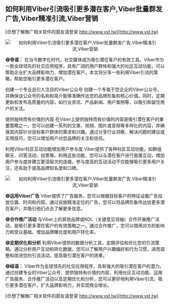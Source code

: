## **如何利用Viber引流吸引更多潜在客户,Viber批量群发广告,Viber精准引流,Viber营销**

[😍想了解推广相关软件的朋友请登录 http://www.vst.tw](http://www.vst.tw)

 <center><img src="https://vst.tw/MP4/tuiguang/png/4.png" alt="如何利用Viber引流吸引更多潜在客户,Viber批量群发广告,Viber精准引流,Viber营销"></center>

**😄导语：**
在当今数字化时代，社交媒体成为吸引潜在客户的有效工具。Viber作为一款全球领先的社交应用程序，具有广阔的用户群体和强大的社区互动功能，可以帮助企业扩大品牌影响力、增加潜在客户。本文将分享一些利用Viber引流的策略，帮助您吸引更多潜在客户。

创建一个专业且引人注目的Viber公众号
创建一个专属于您企业的Viber公众号，并确保该公众号的名称和简介能够准确传达您的品牌形象和核心价值。同时，定期更新和发布高质量的内容，如行业资讯、产品新闻、用户案例等，以吸引和留住用户的关注。

提供独特而有价值的内容
在Viber上提供独特而有价值的内容是吸引潜在客户的重要策略之一。您可以创建一系列的文章、视频、图片或音频等多样化的内容，并确保其内容针对目标客户群体的需求和兴趣。通过分享行业洞察、解决问题的建议或实用技巧，您可以增加用户对您品牌的关注和信任。

利用Viber社区互动功能增加用户参与度
Viber提供了各种社区互动功能，如群组聊天、问答活动、投票等。利用这些功能，您可以与潜在客户进行直接互动，增加用户参与度并建立更深层次的连接。参与度高的互动活动不仅能够吸引更多用户关注，还有助于提高品牌知名度和口碑。

 <center><img src="https://vst.tw/MP4/tuiguang/png/8.png" alt="如何利用Viber引流吸引更多潜在客户,Viber批量群发广告,Viber精准引流,Viber营销"></center>

**😄运用Viber广告**
Viber提供了广告服务，您可以根据目标客户的特征设置广告投放位置、时间和内容。通过投放精准定位的广告，您可以将品牌形象传达给更多潜在客户，并吸引他们点击了解更多信息。

**😄合作推广活动**
与Viber上的其他品牌或KOL（关键意见领袖）合作开展推广活动，是吸引更多潜在客户的有效策略之一。通过合作推广，您可以借用对方的影响力和受众基础，增加品牌曝光度和用户转化率。

**😄定期优化和分析**
利用Viber提供的数据分析工具，定期评估和优化您的引流策略。通过分析用户互动和转化数据，您可以了解用户兴趣偏好和行为习惯，进而调整和改进您的引流活动，提高吸引潜在客户的效果。

**😄结语：**
Viber作为全球领先的社交应用程序，具有强大的吸引潜在客户的潜力。通过创建专业的Viber公众号、提供独特有价值的内容、利用社区互动功能、运用广告服务、合作推广活动以及定期优化和分析，您可以更好地利用Viber引流，吸引更多潜在客户，扩大品牌影响力，并实现商业增长。

[😍想了解推广相关软件的朋友请登录 http://www.vst.tw](http://www.vst.tw)



